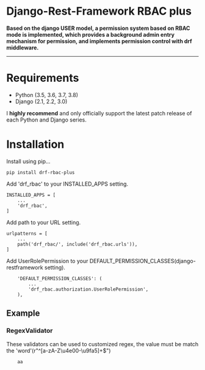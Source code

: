 # Django-Rest-Framework RBAC plus

**Based on the django USER model, a permission system based on RBAC mode is implemented, 
which provides a background admin entry mechanism for permission, 
and implements permission control with drf middleware.**

---


# Requirements

- Python (3.5, 3.6, 3.7, 3.8)
- Django (2.1, 2.2, 3.0)

I **highly recommend** and only officially support the latest patch release of each Python and Django series.
# Installation
Install using pip...

```
pip install drf-rbac-plus
```

Add 'drf_rbac' to your INSTALLED_APPS setting.

```
INSTALLED_APPS = [
    ...
    'drf_rbac',
]
```

Add path to your URL setting.

```
urlpatterns = [
    ...
    path('drf_rbac/', include('drf_rbac.urls')),
]
```

Add UserRolePermission to your DEFAULT_PERMISSION_CLASSES(django-restframework setting).

```
    'DEFAULT_PERMISSION_CLASSES': (
        ...
        'drf_rbac.authorization.UserRolePermission',
    ),
```

## Example

### RegexValidator

These validators can be used to customized regex, the value must be match the 'word'(r"^[a-zA-Z\u4e00-\u9fa5]+$")

```
    aa
```
